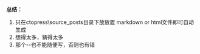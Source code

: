 
**总结：**

1. 只在ctopress\source\_posts目录下放放置 markdown or html文件即可自动生成
2. 想得太多，猜得太多
3. 那个--也不能随便写，否则也有错


